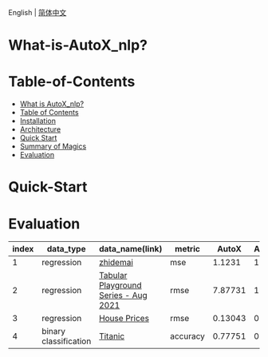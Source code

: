 English | [简体中文](./README.md)

# What-is-AutoX_nlp?


# Table-of-Contents
<!-- TOC -->

- [What is AutoX_nlp?](#What-is-AutoX_nlp?)
- [Table of Contents](#Table-of-Contents)
- [Installation](#Installation)
- [Architecture](#Architecture)
- [Quick Start](#Quick-Start)
- [Summary of Magics](#Summary-of-Magics)
- [Evaluation](#Evaluation)

<!-- /TOC -->

# Quick-Start

# Evaluation
| index |data_type | data_name(link)  | metric | AutoX         | AutoGluon   | H2o |
| ----- |----- | ------------- | ----------- |---------------- | ----------------|----------------|
| 1    |regression | [zhidemai](https://www.automl.ai/competitions/19)   | mse | 1.1231 | 1.9466 | 1.1927|
| 2    |regression | [Tabular Playground Series - Aug 2021](https://www.kaggle.com/c/tabular-playground-series-aug-2021)   | rmse | 7.87731 | 10.3944 | 7.8895|
| 3    |regression | [House Prices](https://www.kaggle.com/c/house-prices-advanced-regression-techniques/)   | rmse | 0.13043 | 0.13104 | 0.13161 |
| 4    |binary classification | [Titanic](https://www.kaggle.com/c/titanic/)  | accuracy | 0.77751 | 0.78229 | 0.79186 |
